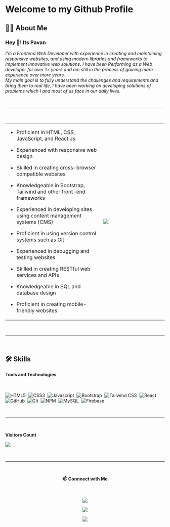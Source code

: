 # **Welcome to my Github Profile**

## **🙋‍♂️ About Me**

### **Hey 👋! Its Pavan**

<p>
  <i>
    I'm a Frontend Web Developer with experience in creating and maintaining responsive websites, and using modern libraries and frameworks to implement innovative web solutions. I have been Performing as a Web developer for over 1+ years and am still in the process of gaining more experience over more years. 
  </i>
</br>
  <i>
    My main goal is to fully understand the challenges and requirements and bring them to real life, I have been working on developing solutions of problems which I and most of us face in our daily lives.
  </i>
</p>


<br />
<hr>
</br>

<table width="100%" >
  <tr>
    <td width="60%">

- Proficient in HTML, CSS, JavaScript, and React Js
- Experienced with responsive web design
- Skilled in creating cross-browser compatible websites
- Knowledgeable in Bootstrap, Tailwind and other front-end frameworks
- Experienced in developing sites using content management systems (CMS)
- Proficient in using version control systems such as Git
- Experienced in debugging and testing websites
- Skilled in creating RESTful web services and APIs
- Knowledgeable in SQL and database design
- Proficient in creating mobile-friendly websites

    </td>
    <td width="40%">
      <img src="https://user-images.githubusercontent.com/89788120/167628634-549d2bdd-609e-4275-85af-1e1974da64ca.gif" align="center" />
    </td>
  </tr>
</table>

<br />
<hr>
</br>
     
## **🛠️ Skills**

#### **Tools and Technologies**

<br />

![HTML5](https://img.shields.io/static/v1?style=flat&message=HTML5&color=E34F26&logo=HTML5&logoColor=FFFFFF&label=)&nbsp;
![CSS3](https://img.shields.io/static/v1?style=flat&message=CSS3&color=1572B6&logo=CSS3&logoColor=FFFFFF&label=)&nbsp;
![Javascript](https://img.shields.io/badge/JavaScript-F7DF1E?style=flat&logo=javascript&logoColor=black)&nbsp;
![Bootstrap](https://img.shields.io/static/v1?style=flat&message=Bootstrap&color=7952B3&logo=Bootstrap&logoColor=FFFFFF&label=)&nbsp;
![Tailwind CSS](https://img.shields.io/static/v1?style=flat&message=Tailwind+CSS&color=222222&logo=Tailwind+CSS&logoColor=06B6D4&label=)&nbsp;
![React](https://img.shields.io/static/v1?style=flat&message=React&color=222222&logo=React&logoColor=61DAFB&label=)&nbsp;
![GitHub](https://img.shields.io/static/v1?style=flat&message=GitHub&color=181717&logo=GitHub&logoColor=FFFFFF&label=)&nbsp;
![Git](https://img.shields.io/badge/-Git-05122A?style=flat&logo=git)&nbsp;
![NPM](https://img.shields.io/badge/npm-CB3837?style=flat&logo=npm&logoColor=white)&nbsp;
![MySQL](https://img.shields.io/badge/MySQL-00000F?style=flat&logo=mysql&logoColor=white)&nbsp;
![Firebase](https://img.shields.io/static/v1?style=flat&message=Firebase&color=222222&logo=Firebase&logoColor=FFCA28&label=)&nbsp;

<br />
<hr>
</br>


**Visitors Count**

<p>
  <img src="https://profile-counter.glitch.me/{pavand18}/count.svg" />
</p> 

</div>

<br />
<hr>
</br>

<div align="center">

**📫 Connnect with Me**

<br/>

<a href="https://www.instagram.com/pavand_18/" target="_blank"><img src="https://img.shields.io/badge/-Instagram-%23ffff?style=for-the-badge&logo=instagram&logoColor=141414" target="_blank"></a>

<a href= "mailto:pavandakore@gmail.com"><img src="https://img.shields.io/badge/-Gmail-%23ffff?style=for-the-badge&logo=gmail&logoColor=141414" target="_blank"></a>

<a href="https://www.linkedin.com/in/pavan-kumar-dakore-23a976230/" target="_blank"><img src="https://img.shields.io/badge/-LinkedIn-%23ffff?style=for-the-badge&logo=linkedin&logoColor=141414" target="_blank"></a>

</div>


